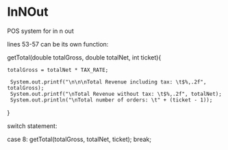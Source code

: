 # InNOut
POS system for in n out

lines 53-57 can be its own function:

getTotal(double totalGross, double totalNet, int ticket){
  
    totalGross = totalNet * TAX_RATE;

     System.out.printf("\n\n\nTotal Revenue including tax: \t$%,.2f", totalGross);
     System.out.printf("\nTotal Revenue without tax: \t$%,.2f", totalNet);
     System.out.println("\nTotal number of orders: \t" + (ticket - 1));
}


switch statement:


case 8: getTotal(totalGross, totalNet, ticket); break;


